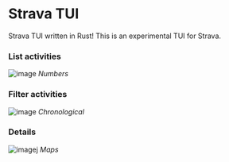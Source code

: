 Strava TUI
==========

Strava TUI written in Rust! This is an experimental TUI for Strava.

### List activities

![image](https://github.com/dantleech/strava-rs/assets/530801/7187befb-65e2-4fbc-b5b4-8710510c5e1a)
*Numbers*

### Filter activities

![image](https://github.com/dantleech/strava-rs/assets/530801/42a5a2e2-0925-4d1f-a780-e1a5d11b0ab1)
*Chronological*

### Details

![image](https://github.com/dantleech/strava-rs/assets/530801/633ea4ff-12c8-4ead-817b-80db8efcf61a)j
*Maps*
